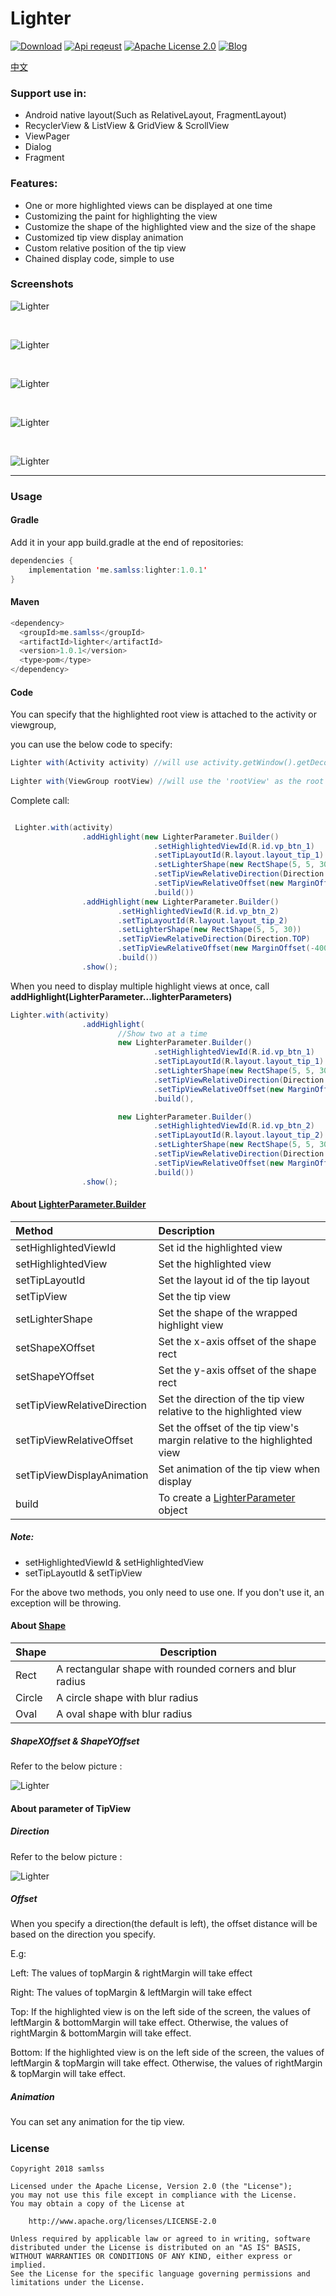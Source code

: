 # Lighter
[![Download](https://api.bintray.com/packages/samlss/maven/lighter/images/download.svg)](https://bintray.com/samlss/maven/lighter/_latestVersion)   [![Api reqeust](https://img.shields.io/badge/API-14+-brightgreen.svg?style=flat)](https://android-arsenal.com/api?level=14#l14)    [![Apache License 2.0](https://img.shields.io/hexpm/l/plug.svg)](https://github.com/samlss/Lighter/blob/master/LICENSE)  [![Blog](https://img.shields.io/badge/samlss-blog-orange.svg)](https://blog.csdn.net/Samlss)

 [中文](https://github.com/samlss/Lighter/blob/master/README_CN.md)

### Support use in:
- Android native layout(Such as RelativeLayout, FragmentLayout)
- RecyclerView & ListView & GridView & ScrollView
- ViewPager
- Dialog
- Fragment

### Features:

- One or more highlighted views can be displayed at one time
- Customizing the paint for highlighting the view
- Customize the shape of the highlighted view and the size of the shape
- Customized tip view display animation
- Custom relative position of the tip view
- Chained display code, simple to use

### Screenshots

![Lighter](https://github.com/samlss/Lighter/blob/master/screenshots/screenshot1.gif)

<br>

![Lighter](https://github.com/samlss/Lighter/blob/master/screenshots/screenshot2.gif)

<br>

![Lighter](https://github.com/samlss/Lighter/blob/master/screenshots/screenshot3.gif)

<br>

![Lighter](https://github.com/samlss/Lighter/blob/master/screenshots/screenshot4.gif)

<br>

![Lighter](https://github.com/samlss/Lighter/blob/master/screenshots/screenshot5.png)

------
### Usage

#### Gradle
Add it in your app build.gradle at the end of repositories:
  ```java
  dependencies {
      implementation 'me.samlss:lighter:1.0.1'
  }
  ```

#### Maven
```java
<dependency>
  <groupId>me.samlss</groupId>
  <artifactId>lighter</artifactId>
  <version>1.0.1</version>
  <type>pom</type>
</dependency>
```

#### Code

You can specify that the highlighted root view is attached to the activity or viewgroup,

you can use the below code to specify:

```java
Lighter with(Activity activity) //will use activity.getWindow().getDecorView as the root view, so it will display in full screen 
    
Lighter with(ViewGroup rootView) //will use the 'rootView' as the root view
```

Complete call:

```java

 Lighter.with(activity)
                .addHighlight(new LighterParameter.Builder()
                                .setHighlightedViewId(R.id.vp_btn_1)
                                .setTipLayoutId(R.layout.layout_tip_1)
                                .setLighterShape(new RectShape(5, 5, 30))
                                .setTipViewRelativeDirection(Direction.BOTTOM)
                                .setTipViewRelativeOffset(new MarginOffset(150, 0, 30, 0))
                                .build())
                .addHighlight(new LighterParameter.Builder()
                        .setHighlightedViewId(R.id.vp_btn_2)
                        .setTipLayoutId(R.layout.layout_tip_2)
                        .setLighterShape(new RectShape(5, 5, 30))
                        .setTipViewRelativeDirection(Direction.TOP)
                        .setTipViewRelativeOffset(new MarginOffset(-400, 0, 0, 30))
                        .build())
                .show();
```



When you need to display multiple highlight views at once, call **addHighlight(LighterParameter...lighterParameters)**

```java
Lighter.with(activity)
                .addHighlight(
                        //Show two at a time
                        new LighterParameter.Builder()
                                .setHighlightedViewId(R.id.vp_btn_1)
                                .setTipLayoutId(R.layout.layout_tip_1)
                                .setLighterShape(new RectShape(5, 5, 30))
                                .setTipViewRelativeDirection(Direction.BOTTOM)
                                .setTipViewRelativeOffset(new MarginOffset(150, 0, 30, 0))
                                .build(),

                        new LighterParameter.Builder()
                                .setHighlightedViewId(R.id.vp_btn_2)
                                .setTipLayoutId(R.layout.layout_tip_2)
                                .setLighterShape(new RectShape(5, 5, 30))
                                .setTipViewRelativeDirection(Direction.TOP)
                                .setTipViewRelativeOffset(new MarginOffset(-400, 0, 0, 30))
                                .build())
                .show();
```

#### About [LighterParameter.Builder](https://github.com/samlss/Lighter/blob/master/lighter/src/main/java/me/samlss/lighter/parameter/LighterParameter.java)


| Method                      | Description                                                  |
| :-------------------------- | :----------------------------------------------------------- |
| setHighlightedViewId        | Set id the highlighted view                                  |
| setHighlightedView          | Set the highlighted view                                     |
| setTipLayoutId              | Set the layout id of the tip layout                          |
| setTipView                  | Set the tip view                                             |
| setLighterShape             | Set the shape of the wrapped highlight view                  |
| setShapeXOffset             | Set the x-axis offset of the shape rect                      |
| setShapeYOffset             | Set the y-axis offset of the shape rect                      |
| setTipViewRelativeDirection | Set the direction of the tip view relative to the highlighted view |
| setTipViewRelativeOffset    | Set the offset of the tip view's margin relative to the highlighted view |
| setTipViewDisplayAnimation  | Set animation of the tip view when display                   |
| build                       | To create a [LighterParameter](https://github.com/samlss/Lighter/blob/master/lighter/src/main/java/me/samlss/lighter/parameter/LighterParameter.java) object                      |

##### Note:

- setHighlightedViewId & setHighlightedView 
- setTipLayoutId & setTipView

For the above two methods, you only need to use one. If you don't use it,  an exception will be throwing.

#### About [Shape](https://github.com/samlss/Lighter/tree/master/lighter/src/main/java/me/samlss/lighter/shape)

| Shape  | Description                                              |
| ------ | -------------------------------------------------------- |
| Rect   | A rectangular shape with rounded corners and blur radius |
| Circle | A circle shape with blur radius                          |
| Oval   | A oval shape with blur radius                            |



##### ShapeXOffset & ShapeYOffset

Refer to the below picture :

![Lighter](https://github.com/samlss/Lighter/blob/master/screenshots/screenshot6.png)



#### About parameter of TipView

##### Direction

Refer to the below picture :

![Lighter](https://github.com/samlss/Lighter/blob/master/screenshots/screenshot7.png)

##### Offset

When you specify a direction(the default is left),  the offset distance will be based on the direction you specify.

E.g:

Left: The values of topMargin & rightMargin will take effect

Right: The values of topMargin & leftMargin will take effect

Top:  If the highlighted view is on the left side of the screen, the values of leftMargin & bottomMargin will take effect. Otherwise, the values of rightMargin & bottomMargin will take effect.

Bottom: If the highlighted view is on the left side of the screen, the values of leftMargin & topMargin will take effect. Otherwise, the values of rightMargin & topMargin will take effect.

##### Animation

You can set any animation for the tip view.

##### 


### License

```
Copyright 2018 samlss

Licensed under the Apache License, Version 2.0 (the "License");
you may not use this file except in compliance with the License.
You may obtain a copy of the License at

    http://www.apache.org/licenses/LICENSE-2.0

Unless required by applicable law or agreed to in writing, software
distributed under the License is distributed on an "AS IS" BASIS,
WITHOUT WARRANTIES OR CONDITIONS OF ANY KIND, either express or implied.
See the License for the specific language governing permissions and
limitations under the License.
```
